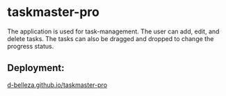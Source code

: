 # taskmaster-pro

The application is used for task-management. The user can add, edit, and delete tasks. The tasks can also be dragged and dropped to change the progress status.

## Deployment:
[d-belleza.github.io/taskmaster-pro](https://d-belleza.github.io/taskmaster-pro)
